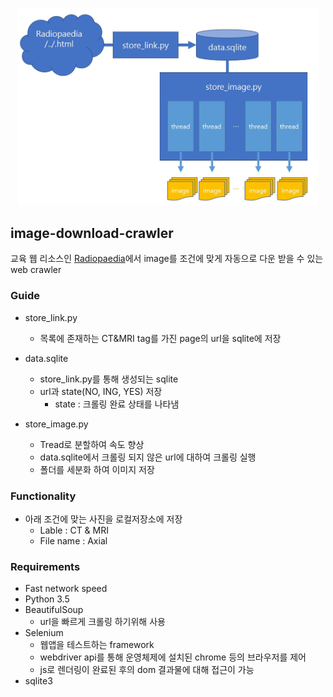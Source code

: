 <p align="center">
    <img src="./image/structure.JPG", width="480">
</p>

## image-download-crawler
교육 웹 리소스인 [Radiopaedia](https://radiopaedia.org/cases/)에서 image를 조건에 맞게 자동으로 다운 받을 수 있는 web crawler

### Guide
- store_link.py
    - 목록에 존재하는 CT&MRI tag를 가진 page의 url을 sqlite에 저장

- data.sqlite
    - store_link.py를 통해 생성되는 sqlite
    - url과 state(NO, ING, YES) 저장
        - state : 크롤링 완료 상태를 나타냄
    
- store_image.py
    - Tread로 분할하여 속도 향상
    - data.sqlite에서 크롤링 되지 않은 url에 대하여 크롤링 실행
    - 폴더를 세분화 하여 이미지 저장
      
### Functionality
- 아래 조건에 맞는 사진을 로컬저장소에 저장 
    - Lable : CT & MRI
    - File name : Axial
 
### Requirements
- Fast network speed
- Python 3.5
- BeautifulSoup
    - url을 빠르게 크롤링 하기위해 사용
- Selenium
    - 웹앱을 테스트하는 framework
    - webdriver api를 통해 운영체제에 설치된 chrome 등의 브라우저를 제어
    - js로 렌더링이 완료된 후의 dom 결과물에 대해 접근이 가능
- sqlite3
